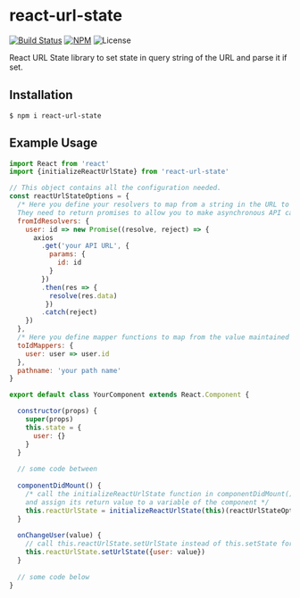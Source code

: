 # react-url-state

[![Build Status](https://travis-ci.org/DennisWeiss/react-url-state.svg?branch=master)](https://travis-ci.org/DennisWeiss/react-url-state)
[![NPM](https://img.shields.io/npm/v/react-url-state.svg)](https://www.npmjs.com/package/react-url-state)
![License](https://img.shields.io/github/license/mashape/apistatus.svg)

React URL State library to set state in query string of the URL and parse it if set.

## Installation

```
$ npm i react-url-state
```

## Example Usage

```js
import React from 'react'
import {initializeReactUrlState} from 'react-url-state'

// This object contains all the configuration needed.
const reactUrlStateOptions = {
  /* Here you define your resolvers to map from a string in the URL to an object or any data type you like.
  They need to return promises to allow you to make asynchronous API calls. */
  fromIdResolvers: {
    user: id => new Promise((resolve, reject) => {
      axios
        .get('your API URL', {
          params: {
            id: id
          }
        })
        .then(res => {
          resolve(res.data)
         })
        .catch(reject)
    })
  },
  /* Here you define mapper functions to map from the value maintained in state to a string shown in the URL. */
  toIdMappers: {
    user: user => user.id
  },
  pathname: 'your path name'
}

export default class YourComponent extends React.Component {

  constructor(props) {
    super(props)
    this.state = {
      user: {}
    }
  }
	
  // some code between
	
  componentDidMount() {
    /* call the initializeReactUrlState function in componentDidMount() 
    and assign its return value to a variable of the component */
    this.reactUrlState = initializeReactUrlState(this)(reactUrlStateOptions)
  }
	
  onChangeUser(value) {
    // call this.reactUrlState.setUrlState instead of this.setState for added functionality to set query string accordingly
    this.reactUrlState.setUrlState({user: value})
  }
	
  // some code below
}
```
